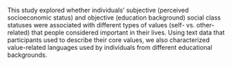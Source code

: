 This study explored whether individuals’ subjective (perceived socioeconomic status) and objective (education background) social class statuses were associated with different types of values (self- vs. other-related) that people considered important in their lives. Using text data that participants used to describe their core values, we also characterized value-related languages used by individuals from different educational backgrounds.
